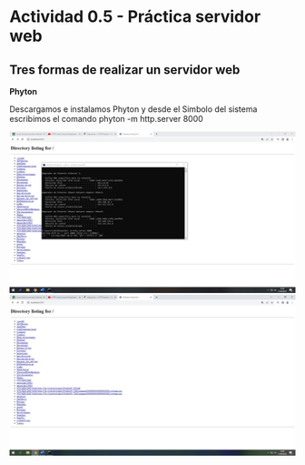 # Actividad 0.5 - Práctica servidor web




## Tres formas de realizar un servidor web
**Phyton**


Descargamos e instalamos Phyton y desde el Simbolo del sistema escribimos el comando phyton -m http.server 8000

![CMD](/TEMA_0/cmd.jpg)
![LOCALHOST](/TEMA_0/localhost.jpg)
